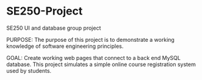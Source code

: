 # SE250-Project
SE250 UI and database group project

PURPOSE:
The purpose of this project is to demonstrate a working knowledge of software engineering principles. 

GOAL:
Create working web pages that connect to a back end MySQL database. 
This project simulates a simple online course registration system used by students. 
